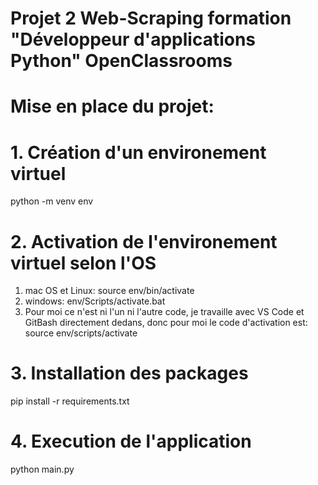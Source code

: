 # Projet 2 Web-Scraping formation "Développeur d'applications Python" OpenClassrooms

# Mise en place du projet:

# 1. Création d'un environement virtuel
python -m venv env

# 2. Activation de l'environement virtuel selon l'OS
1. mac OS et Linux: source env/bin/activate
2. windows: env/Scripts/activate.bat
3. Pour moi ce n'est ni l'un ni l'autre code, je travaille avec VS Code et GitBash directement dedans, donc pour moi
le code d'activation est: source env/scripts/activate

# 3. Installation des packages
pip install -r requirements.txt

# 4. Execution de l'application
python main.py 